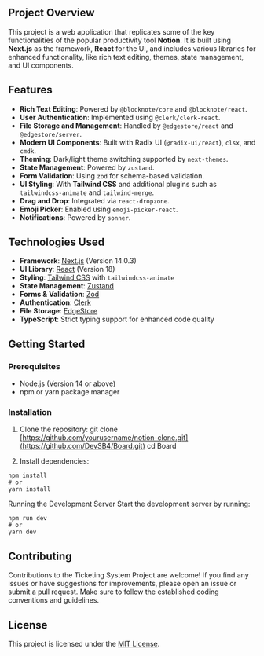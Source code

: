 ## Project Overview

This project is a web application that replicates some of the key functionalities of the popular productivity tool **Notion**. It is built using **Next.js** as the framework, **React** for the UI, and includes various libraries for enhanced functionality, like rich text editing, themes, state management, and UI components.

## Features

- **Rich Text Editing**: Powered by `@blocknote/core` and `@blocknote/react`.
- **User Authentication**: Implemented using `@clerk/clerk-react`.
- **File Storage and Management**: Handled by `@edgestore/react` and `@edgestore/server`.
- **Modern UI Components**: Built with Radix UI (`@radix-ui/react`), `clsx`, and `cmdk`.
- **Theming**: Dark/light theme switching supported by `next-themes`.
- **State Management**: Powered by `zustand`.
- **Form Validation**: Using `zod` for schema-based validation.
- **UI Styling**: With **Tailwind CSS** and additional plugins such as `tailwindcss-animate` and `tailwind-merge`.
- **Drag and Drop**: Integrated via `react-dropzone`.
- **Emoji Picker**: Enabled using `emoji-picker-react`.
- **Notifications**: Powered by `sonner`.

## Technologies Used

- **Framework**: [Next.js](https://nextjs.org/) (Version 14.0.3)
- **UI Library**: [React](https://reactjs.org/) (Version 18)
- **Styling**: [Tailwind CSS](https://tailwindcss.com/) with `tailwindcss-animate`
- **State Management**: [Zustand](https://github.com/pmndrs/zustand)
- **Forms & Validation**: [Zod](https://zod.dev/)
- **Authentication**: [Clerk](https://clerk.dev/)
- **File Storage**: [EdgeStore](https://edgestore.dev/)
- **TypeScript**: Strict typing support for enhanced code quality

## Getting Started

### Prerequisites

- Node.js (Version 14 or above)
- npm or yarn package manager

### Installation

1. Clone the repository:
git clone [https://github.com/yourusername/notion-clone.git](https://github.com/DevSB4/Board.git)
cd Board

2. Install dependencies:
```
npm install
# or
yarn install
```

Running the Development Server
Start the development server by running:
```
npm run dev
# or
yarn dev
```

## Contributing

Contributions to the Ticketing System Project are welcome! If you find any issues or have suggestions for improvements, please open an issue or submit a pull request. Make sure to follow the established coding conventions and guidelines.

## License

This project is licensed under the [MIT License](LICENSE).

